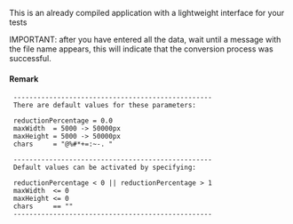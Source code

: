 This is an already compiled application with a lightweight interface for your tests

IMPORTANT: 
after you have entered all the data, wait until a message with the file name appears, this will indicate that the conversion process was successful.


#### Remark
```
 --------------------------------------------------
 There are default values for these parameters:

 reductionPercentage = 0.0
 maxWidth  = 5000 -> 50000px
 maxHeight = 5000 -> 50000px
 chars     = "@%#*+=:~-. "

 --------------------------------------------------
 Default values can be activated by specifying:

 reductionPercentage < 0 || reductionPercentage > 1
 maxWidth  <= 0
 maxHeight <= 0
 chars     == ""
 --------------------------------------------------
```